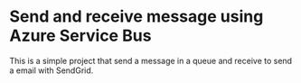 # Send and receive message using Azure Service Bus


This is a simple project that send a message in a queue and receive to send a email with SendGrid.




